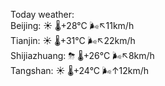 Today weather:  
Beijing: ☀️   🌡️+28°C 🌬️↖11km/h  
Tianjin: ☀️   🌡️+31°C 🌬️↖22km/h  
Shijiazhuang: ⛈   🌡️+26°C 🌬️↖8km/h  
Tangshan: ☀️   🌡️+24°C 🌬️↑12km/h  
